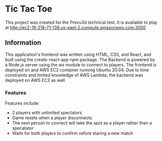 # Tic Tac Toe

This project was created for the Prevu3d technical test. It is available to play at http://ec2-18-218-71-138.us-east-2.compute.amazonaws.com:3000

## Information

This application's frontend was written using HTML, CSS, and React, and built using the create-react-app npm package. The Backend is powered by a Node.js server using the ws module to connect to players. The frontend is deployed on and AWS EC2 container running Ubuntu 20.04. Due to time constraints and limited knowledge of AWS Lambda, the backend was deployed on AWS EC2 as well.

### Features

Features include:
- 2 players with unlimited spectators
- Game resets when a player disconnects
- The next person to connect will take the spot as a player rather than a specatator
- Waits for both players to confirm vefore staring a new match
